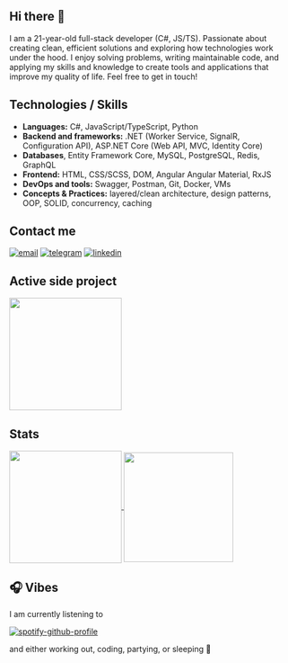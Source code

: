 ## Hi there 🦭

I am a 21-year-old full-stack developer (C#, JS/TS). Passionate about creating clean, efficient solutions and exploring how technologies work under the hood. I enjoy solving problems, writing maintainable code, and applying my skills and knowledge to create tools and applications that improve my quality of life. Feel free to get in touch!

## Technologies / Skills

- **Languages:** C#, JavaScript/TypeScript, Python
- **Backend and frameworks:** .NET (Worker Service, SignalR, Configuration API), ASP.NET Core (Web API, MVC, Identity Core)
- **Databases**, Entity Framework Core, MySQL, PostgreSQL, Redis, GraphQL
- **Frontend:** HTML, CSS/SCSS, DOM, Angular Angular Material, RxJS
- **DevOps and tools:** Swagger, Postman, Git, Docker, VMs
- **Concepts & Practices:** layered/clean architecture, design patterns, OOP, SOLID, concurrency, caching

## Contact me

[![email](https://img.shields.io/badge/Gmail-D14836?&style=for-the-badge&logo=gmail&logoColor=white)](mailto:sergii.kucherenko.a24d3@gmail.com)
[![telegram](https://img.shields.io/badge/Telegram-2CA5E0?style=for-the-badge&logo=telegram&logoColor=white)](https://t.me/attole)
[![linkedin](https://img.shields.io/badge/LinkedIn-0077B5?&style=for-the-badge&logo=LinkedIn&logoColor=white)](https://www.linkedin.com/in/sergii-kucherenko)

## Active side project

<a href="https://github.com/attole/obsidian-codebase">
  <img height=200 align="center" src="https://github-readme-stats.vercel.app/api/pin/?username=attole&repo=obsidian-codebase&hide_border=true&theme=discord_old_blurple&description_lines_count=3" />
</a>

## Stats

<a href="https://github.com/anuraghazra/github-readme-stats">
  <img height=200 align="center" src="https://github-readme-stats.vercel.app/api?username=attole&include_all_commits=true&show_icons=true&hide_border=true&theme=discord_old_blurple&text_bold=false&custom_title=General%20stats&rank_icon=github" />
</a>
<a href="https://github.com/anuraghazra/github-readme-stats">
  <img height=195 align="center" src="https://github-readme-stats.vercel.app/api/top-langs/?username=attole&layout=donut&langs_count=5&hide_border=true&theme=discord_old_blurple&custom_title=Most%20used%20languages" />
</a>

## 🎧 Vibes
I am currently listening to

[![spotify-github-profile](https://spotify-github-profile.kittinanx.com/api/view?uid=nborvypudxwi2crnovdz2gneg&cover_image=true&theme=spotify-embed&show_offline=true&background_color=000000&interchange=false&profanity=false&mode=dark&bar_color=544d5c&bar_color_cover=true)](https://spotify-github-profile.kittinanx.com/api/view?uid=nborvypudxwi2crnovdz2gneg&redirect=true)

and either working out, coding, partying, or sleeping 🦭
